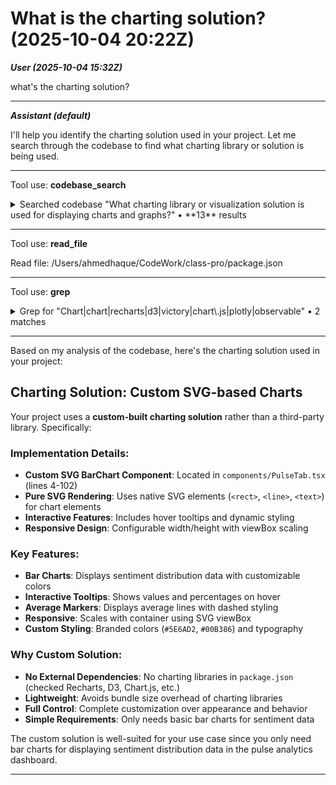 <!-- Generated by SpecStory -->

<!-- cursor Session 949dd4d5-7fc3-43f3-8ab1-1b333e14e220 (2025-10-04 20:22Z) -->

# What is the charting solution? (2025-10-04 20:22Z)

_**User (2025-10-04 15:32Z)**_

what's the charting solution?

---

_**Assistant (default)**_

I'll help you identify the charting solution used in your project. Let me search through the codebase to find what charting library or solution is being used.


---

Tool use: **codebase_search**

<details>
                <summary>Searched codebase "What charting library or visualization solution is used for displaying charts and graphs?" • **13** results</summary>
            
| File | Lines |
|------|-------|
| `components/PulseTab.tsx` | L3-101 |
| `components/PulseTab.tsx` | L101-277 |
| `components/PulseTab.tsx` | L101 |
| `components/PulseTab.tsx` | L9-101 |
| `components/PulseTab.tsx` | L9-277 |
| `components/PulseTab.tsx` | L11-277 |
| `README.md` | L39 |
| `package.json` | L29 |
| `README.md` | L34-129 |
| `app/api/pulse/distribution/route.ts` | L3-33 |
| `app/api/pulse/avg-over-time/route.ts` | L3-42 |
| `README.md` | L124-185 |
| `components/ChatInterface.tsx` | L9 |

</details>

---

Tool use: **read_file**

Read file: /Users/ahmedhaque/CodeWork/class-pro/package.json

---

Tool use: **grep**

<details>
<summary>Grep for "Chart|chart|recharts|d3|victory|chart\.js|plotly|observable" • 2 matches</summary>

Output mode: files_with_matches


| File |
|------|
| `./package-lock.json` |
| `./components/PulseTab.tsx` |


</details>

---

Based on my analysis of the codebase, here's the charting solution used in your project:

## Charting Solution: **Custom SVG-based Charts**

Your project uses a **custom-built charting solution** rather than a third-party library. Specifically:

### Implementation Details:
- **Custom SVG BarChart Component**: Located in `components/PulseTab.tsx` (lines 4-102)
- **Pure SVG Rendering**: Uses native SVG elements (`<rect>`, `<line>`, `<text>`) for chart elements
- **Interactive Features**: Includes hover tooltips and dynamic styling
- **Responsive Design**: Configurable width/height with viewBox scaling

### Key Features:
- **Bar Charts**: Displays sentiment distribution data with customizable colors
- **Interactive Tooltips**: Shows values and percentages on hover
- **Average Markers**: Displays average lines with dashed styling
- **Responsive**: Scales with container using SVG viewBox
- **Custom Styling**: Branded colors (`#5E6AD2`, `#00B386`) and typography

### Why Custom Solution:
- **No External Dependencies**: No charting libraries in `package.json` (checked Recharts, D3, Chart.js, etc.)
- **Lightweight**: Avoids bundle size overhead of charting libraries
- **Full Control**: Complete customization over appearance and behavior
- **Simple Requirements**: Only needs basic bar charts for sentiment data

The custom solution is well-suited for your use case since you only need bar charts for displaying sentiment distribution data in the pulse analytics dashboard.

---

